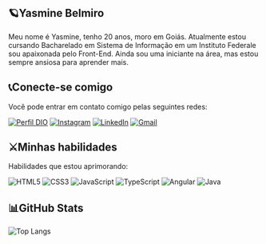 ## 🪐Yasmine Belmiro

Meu nome é Yasmine, tenho 20 anos, moro em Goiás. Atualmente estou cursando Bacharelado em Sistema de Informação em um Instituto Federale sou apaixonada pelo Front-End. Ainda sou uma iniciante na área, mas estou sempre ansiosa para aprender mais.

## 📞Conecte-se comigo
Você pode entrar em contato comigo pelas seguintes redes:

[![Perfil DIO](https://img.shields.io/badge/-Meu%20Perfil%20na%20DIO-240046?style=for-the-badge)](https://www.dio.me/users/devyasminebelmiro)
[![Instagram](https://img.shields.io/badge/-Instagram-240046?style=for-the-badge&logo=instagram&logoColor=white)](https://www.instagram.com/thatskymine/)
[![LinkedIn](https://img.shields.io/badge/LinkedIn-240046?style=for-the-badge&logo=linkedin&logoColor=white)](https://www.linkedin.com/in//yasmine-oliveira-belmiro-471612282)
[![Gmail](https://img.shields.io/badge/Gmail-240046?style=for-the-badge&logo=gmail&logoColor=white)](mailto:devyasminebelmiro@gmail.com)

## ⚔️Minhas habilidades
Habilidades que estou aprimorando:

![HTML5](https://img.shields.io/badge/HTML5-240046?style=for-the-badge&logo=html5&logoColor=white)
![CSS3](https://img.shields.io/badge/CSS3-240046?style=for-the-badge&logo=css3&logoColor=white)
![JavaScript](https://img.shields.io/badge/JavaScript-240046?style=for-the-badge&logo=javascript&logoColor=white)
![TypeScript](https://img.shields.io/badge/TypeScript-240046?style=for-the-badge&logo=typescript&logoColor=white)
![Angular](https://img.shields.io/badge/Angular-240046?style=for-the-badge&logo=angular&logoColor=white)
![Java](https://img.shields.io/badge/java-240046?style=for-the-badge&logo=openjdk&logoColor=white)

## 📊GitHub Stats
![Top Langs](https://github-readme-stats-git-masterrstaa-rickstaa.vercel.app/api/top-langs/?username=YasmineBelmiro&bg_color=240046&border_color=c8b6ff&title_color=b79ced&text_color=FFF)


